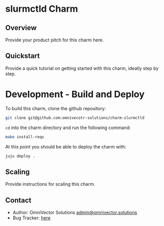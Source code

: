 # slurmctld Charm

Overview
--------

Provide your product pitch for this charm here.

Quickstart
----------

Provide a quick tutorial on getting started with this charm, ideally step by
step.

# Development - Build and Deploy
To build this charm, clone the github repository:
```bash
git clone git@github.com:omnivecotr-solutions/charm-slurmctld
```
`cd` into the charm directory and run the following command:
```bash
make install-reqs
```

At this point you should be able to deploy the charm with:
```bash
juju deploy .
```

Scaling
-------

Provide instructions for scaling this charm.

Contact
-------
 - Author: OmniVector Solutions <admin@omnivector.solutions>
 - Bug Tracker: [here](https://github.com/omnivector-solutions/charm-slurmctld)
